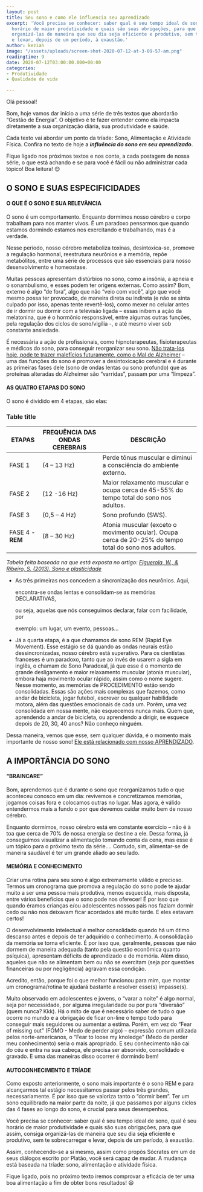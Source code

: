 ```yaml
---
layout: post
title: Seu sono e como ele influencia seu aprendizado
excerpt: 'Você precisa se conhecer: saber qual é seu tempo ideal de sono, qual é seu
  horário de maior produtividade e quais são suas obrigações, para que assim, consiga
  organizá-las de maneira que seu dia seja eficiente e produtivo, sem te sobrecarregar
  e levar, depois de um período, à exaustão.'
author: keziah
image: "/assets/uploads/screen-shot-2020-07-12-at-3-09-57-am.png"
readingtime: 9
date: 2020-07-12T03:00:00.000+00:00
categories:
- Produtividade
- Qualidade de vida

---
```

Olá pessoal!

Bom, hoje vamos dar início a uma série de três textos que abordarão “Gestão de Energia”. O objetivo é te fazer entender como ela impacta diretamente a sua organização diária, sua produtividade e saúde.

Cada texto vai abordar um ponto da tríade: Sono, Alimentação e Atividade Física. Confira no texto de hoje a **_influência do sono em seu aprendizado_**.

Fique ligado nos próximos textos e nos conte, a cada postagem de nossa série, o que está achando e se para você é fácil ou não administrar cada tópico! Boa leitura! 😊

## O SONO E SUAS ESPECIFICIDADES

#### O QUE É O SONO E SUA RELEVÂNCIA

O sono é um comportamento. Enquanto dormimos nosso cérebro e corpo trabalham para nos manter vivos. É um paradoxo pensarmos que quando estamos dormindo estamos nos exercitando e trabalhando, mas é a verdade.

Nesse período, nosso cérebro metaboliza toxinas, desintoxica-se, promove a regulação hormonal, reestrutura neurônios e a memória, repõe metabólitos, entre uma série de processos que são essenciais para nosso desenvolvimento e homeostase.

Muitas pessoas apresentam distúrbios no sono, como a insônia, a apneia e o sonambulismo, e esses podem ter origens externas. Como assim? Bom, externo é algo “de fora”, algo que não “veio com você”, algo que você mesmo possa ter provocado, de maneira direta ou indireta (e não se sinta culpado por isso, apenas tente revertê-los), como mexer no celular antes de ir dormir ou dormir com a televisão ligada – essas inibem a ação da melatonina, que é o hormônio responsável, entre algumas outras funções, pela regulação dos ciclos de sono/vigília -, e até mesmo viver sob constante ansiedade.

É necessária a ação de profissionais, como hipnoterapeutas, fisioterapeutas e médicos do sono, para conseguir reorganizar seu sono. [Não trata-los hoje, pode te trazer malefícios futuramente, como o Mal de Alzheimer](https://stm.sciencemag.org/content/11/474/eaau6550#:\~:text=Losing%20sleep%20over%20Alzheimer's%20disease&text=Lucey%20et%20al.,deposition%20in%20several%20brain%20areas. "Reduced non–rapid eye movement sleep is associated with tau pathology in early Alzheimer’s disease") – uma das funções do sono é promover a desintoxicação cerebral e é durante as primeiras fases dele (sono de ondas lentas ou sono profundo) que as proteínas alteradas do Alzheimer são “varridas”, passam por uma “limpeza”.

#### AS QUATRO ETAPAS DO SONO

O sono é dividido em 4 etapas, são elas:

### Table title

| ETAPAS | FREQUÊNCIA DAS ONDAS CEREBRAIS | DESCRIÇÃO |
| --- | --- | --- |
| FASE 1 | (4 – 13 Hz) | Perde tônus muscular e diminui a consciência do ambiente externo. |
| FASE 2 | (12 -16 Hz) | Maior relaxamento muscular e ocupa cerca de 45-55% do tempo total do sono nos adultos. |
| FASE 3 | (0,5 – 4 Hz) | Sono profundo (SWS). |
| FASE 4 - **REM** | (8 – 30 Hz) | Atonia muscular (exceto o movimento ocular). Ocupa cerca de 20-25% do tempo total do sono nos adultos. |

_Tabela feita baseada na que está exposta no artigo:_ [_Figuerola, W., & Ribeiro, S. (2013). Sono e plasticidade_](http://www.revistas.usp.br/revusp/article/view/69222 "Sono e plasticidade")

* As três primeiras nos concedem a sincronização dos neurônios. Aqui,

  encontra-se ondas lentas e consolidam-se as memórias DECLARATIVAS,

  ou seja, aquelas que nós conseguimos declarar, falar com facilidade, por

  exemplo: um lugar, um evento, pessoas...
* Já a quarta etapa, é a que chamamos de sono REM (Rapid Eye Movement). Esse estágio se dá quando as ondas neurais estão dessincronizadas, nosso cérebro está superativo. Para os cientistas franceses é um paradoxo, tanto que ao invés de usarem a sigla em inglês, o chamam de Sono Paradoxal, já que esse é o momento de grande desligamento e maior relaxamento muscular (atonia muscular), embora haja movimento ocular rápido, assim como o nome sugere. Nesse momento, as memórias de PROCEDIMENTO estão sendo consolidadas. Essas são ações mais complexas que fazemos, como andar de bicicleta, jogar futebol, escrever ou qualquer habilidade motora, além das questões emocionais de cada um. Porém, uma vez consolidada em nossa mente, não esquecemos nunca mais. Quem que, aprendendo a andar de bicicleta, ou aprendendo a dirigir, se esquece depois de 20, 30, 40 anos? Não conheço ninguém.

Dessa maneira, vemos que esse, sem qualquer dúvida, é o momento mais importante de nosso sono! [Ele está relacionado com nosso APRENDIZADO](https://psycnet.apa.org/record/1926-08168-001 "Obliviscence During Sleep and Waking.").

## A IMPORTÂNCIA DO SONO

#### “BRAINCARE”

Bom, aprendemos que é durante o sono que reorganizamos tudo o que aconteceu conosco em um dia: revivemos e concretizamos memórias, jogamos coisas fora e colocamos outras no lugar. Mas agora, é válido entendermos mais a fundo o por que devemos cuidar muito bem de nosso cérebro.

Enquanto dormimos, nosso cérebro está em constante exercício – não é à toa que cerca de 70% de nossa energia se destine a ele. Dessa forma, já conseguimos visualizar a alimentação tomando conta da cena, mas esse é um tópico para o próximo texto da série.... Contudo, sim, alimentar-se de maneira saudável é ter um grande aliado ao seu lado.

#### MEMÓRIA E CONHECIMENTO

Criar uma rotina para seu sono é algo extremamente válido e precioso. Termos um cronograma que promova a regulação do sono pode te ajudar muito a ser uma pessoa mais produtiva, menos esquecida, mais disposta, entre vários benefícios que o sono pode nos oferecer! É por isso que quando éramos crianças e/ou adolescentes nossos pais nos faziam dormir cedo ou não nos deixavam ficar acordados até muito tarde. E eles estavam certos!

O desenvolvimento intelectual é melhor consolidado quando há um ótimo descanso antes e depois de ter adquirido o conhecimento. A consolidação da memória se torna eficiente. É por isso que, geralmente, pessoas que não dormem de maneira adequada (tanto pela questão econômica quanto psíquica), apresentam déficits de aprendizado e de memória. Além disso, aqueles que não se alimentam bem ou não se exercitam (seja por questões financeiras ou por negligência) agravam essa condição.

Acredito, então, porque foi o que melhor funcionou para mim, que montar um cronograma/rotina te ajudará bastante a resolver esse(s) impasse(s).

Muito observado em adolescentes e jovens, o “varar a noite” é algo normal, seja por necessidade, por alguma irregularidade ou por pura “diversão” (quem nunca? Kkk). Há o mito de que é necessário saber de tudo o que ocorre no mundo e a obrigação de ficar on-line o tempo todo para conseguir mais seguidores ou aumentar a estima. Porém, em vez do “Fear of missing out” (FOMO - Medo de perder algo) – expressão comum utilizada pelos norte-americanos, o “Fear to loose my knoledge” (Medo de perder meu conhecimento) seria o mais apropriado. E seu conhecimento não cai do céu e entra na sua cabeça, ele precisa ser absorvido, consolidado e gravado. E uma das maneiras disso ocorrer é dormindo bem!

#### AUTOCONHECIMENTO E TRÍADE

Como exposto anteriormente, o sono mais importante é o sono REM e para alcançarmos tal estágio necessitamos passar pelos três grandes, necessariamente. É por isso que se valoriza tanto o “dormir bem”. Ter um sono equilibrado na maior parte da noite, já que passamos por alguns ciclos das 4 fases ao longo do sono, é crucial para seus desempenhos.

Você precisa se conhecer: saber qual é seu tempo ideal de sono, qual é seu horário de maior produtividade e quais são suas obrigações, para que assim, consiga organizá-las de maneira que seu dia seja eficiente e produtivo, sem te sobrecarregar e levar, depois de um período, à exaustão.

Assim, conhecendo-se a si mesmo, assim como propôs Sócrates em um de seus diálogos escrito por Platão, você será capaz de mudar. A mudança está baseada na tríade: sono, alimentação e atividade física.

Fique ligado, pois no próximo texto iremos comprovar a eficácia de ter uma boa alimentação a fim de obter bons resultados! 😆